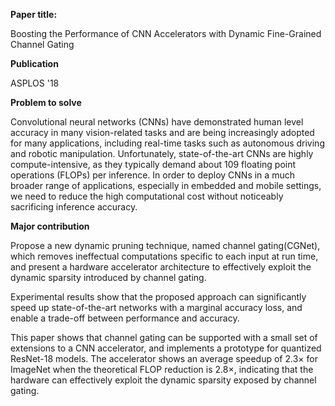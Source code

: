 **Paper title:**

Boosting the Performance of CNN Accelerators with Dynamic Fine-Grained Channel
Gating

**Publication**

ASPLOS '18

**Problem to solve**

Convolutional neural networks (CNNs) have demonstrated human level accuracy in
many vision-related tasks and are being increasingly adopted for many
applications, including real-time tasks such as autonomous driving and robotic
manipulation. Unfortunately, state-of-the-art CNNs are highly compute-intensive,
as they typically demand about 109 floating point operations (FLOPs) per
inference. In order to deploy CNNs in a much broader range of applications,
especially in embedded and mobile settings, we need to reduce the high
computational cost without noticeably sacrificing inference accuracy.

**Major contribution**

Propose a new dynamic pruning technique, named channel gating(CGNet), which
removes ineffectual computations specific to each input at run time, and present
a hardware accelerator architecture to effectively exploit the dynamic sparsity
introduced by channel gating.

Experimental results show that the proposed approach can significantly speed up
state-of-the-art networks with a marginal accuracy loss, and enable a trade-off
between performance and accuracy.

This paper shows that channel gating can be supported with a small set of
extensions to a CNN accelerator, and implements a prototype for quantized
ResNet-18 models. The accelerator shows an average speedup of 2.3× for ImageNet
when the theoretical FLOP reduction is 2.8×, indicating that the hardware can
effectively exploit the dynamic sparsity exposed by channel gating.
